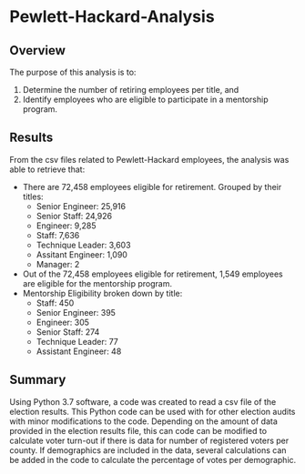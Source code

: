 # Pewlett-Hackard-Analysis
## Overview
The purpose of this analysis is to:
1. Determine the number of retiring employees per title, and
2. Identify employees who are eligible to participate in a mentorship program.

## Results
From the csv files related to Pewlett-Hackard employees, the analysis was able to retrieve that:
- There are 72,458 employees eligible for retirement.  Grouped by their titles:
   - Senior Engineer: 25,916
   - Senior Staff: 24,926
   - Engineer: 9,285
   - Staff: 7,636
   - Technique Leader: 3,603
   - Assitant Engineer: 1,090
   - Manager: 2
- Out of the 72,458 employees eligible for retirement, 1,549 employees are eligible for the mentorship program.
- Mentorship Eligibility broken down by title:
    - Staff: 450
    - Senior Engineer: 395
    - Engineer: 305
    - Senior Staff: 274
    - Technique Leader: 77
    - Assistant Engineer: 48

## Summary
Using Python 3.7 software, a code was created to read a csv file of the election results.  This Python code can be used with for other election audits with minor modifications to the code. Depending on the amount of data provided in the election results file, this can code can be modified to calculate voter turn-out if there is data for number of registered voters per county.  If demographics are included in the data, several calculations can be added in the code to calculate the percentage of votes per demographic.
 
